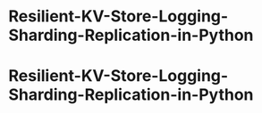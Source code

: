 # Resilient-KV-Store-Logging-Sharding-Replication-in-Python
# Resilient-KV-Store-Logging-Sharding-Replication-in-Python
